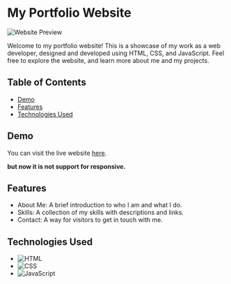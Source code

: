 # My Portfolio Website

![Website Preview](https://i.ibb.co/bL25XcR/Screenshot-2023-11-04-221407.png) 

Welcome to my portfolio website! This is a showcase of my work as a web developer, designed and developed using HTML, CSS, and JavaScript. Feel free to explore the website, and learn more about me and my projects.

## Table of Contents

- [Demo](#demo)
- [Features](#features)
- [Technologies Used](#technologies-used)

## Demo

You can visit the live website [here](https://mudev-portfolio.web.app/).

**but now it is not support for responsive.**

## Features

- About Me: A brief introduction to who I am and what I do.
- Skills: A collection of my skills with descriptions and links.
- Contact: A way for visitors to get in touch with me.

## Technologies Used

- ![HTML](https://img.shields.io/badge/HTML5-E34F26?style=for-the-badge&logo=html5&logoColor=white)
- ![CSS](https://img.shields.io/badge/CSS3-1572B6?style=for-the-badge&logo=css3&logoColor=white)
- ![JavaScript](https://img.shields.io/badge/JavaScript-323330?style=for-the-badge&logo=javascript&logoColor=F7DF1E)
